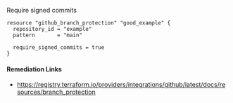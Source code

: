 
Require signed commits

```hcl
resource "github_branch_protection" "good_example" {
  repository_id = "example"
  pattern       = "main"

  require_signed_commits = true
}
```

#### Remediation Links
 - https://registry.terraform.io/providers/integrations/github/latest/docs/resources/branch_protection

